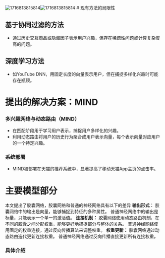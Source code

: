 ![1716813815814](https://github.com/Wangcy0308/Multi-Interest-Network-with-Dynamic-Routing-for-Recommendation-at-Tmall/assets/91234199/725ce265-9d6f-48a0-9306-a5f243c63188)![1716813815814](https://github.com/Wangcy0308/Multi-Interest-Network-with-Dynamic-Routing-for-Recommendation-at-Tmall/assets/91234199/725ce265-9d6f-48a0-9306-a5f243c63188) # 现有方法的局限性

## 基于协同过滤的方法
- 通过历史交互商品或隐藏因子表示用户兴趣，但存在稀疏性问题或计算复杂度高的问题。

## 深度学习方法
- 如YouTube DNN，用固定长度的向量表示用户，但在捕捉多样化兴趣时可能存在瓶颈。

# 提出的解决方案：MIND
### 多兴趣网络与动态路由（MIND）
- 在匹配阶段用于学习用户表示，捕捉用户多样化的兴趣。
- 利用动态路由将用户的历史行为聚合成用户表示向量，每个表示向量对应用户的一个特定兴趣。

### 系统部署
- MIND被部署在天猫的推荐系统中，显著提高了移动天猫App主页的点击率。

# 主要模型部分
本文提出了胶囊网络，胶囊网络和普通的神经网络具有以下的差异
 **输出形式：**
胶囊网络中的输出是向量，能够捕捉到特征的多种属性。
普通神经网络中的输出是标量，只能表示一个单一的激活值。
**连接机制：**
胶囊网络使用动态路由机制，在不同的胶囊之间分配权重，能够更好地捕捉部分与整体的关系。
普通神经网络使用固定的权重连接，通过反向传播算法来调整权重。
**权重更新：**
胶囊网络通过动态路由迭代更新连接权重。
普通神经网络通过反向传播直接更新所有连接权重。

### 具体介绍

